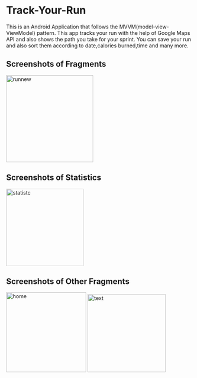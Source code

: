 # Track-Your-Run
This is an Android Application that follows the MVVM(model-view-ViewModel) pattern. This app tracks your run with the help of Google Maps API and also shows the path you take for your sprint. You can save your run and also sort them according to date,calories burned,time and many more.

## Screenshots of Fragments
<img width="235" alt="runnew" src="https://user-images.githubusercontent.com/40567854/88628384-82d29a00-d0cb-11ea-9727-0661bded888a.png"> 

## Screenshots of Statistics
<img width="209" alt="statistc" src="https://user-images.githubusercontent.com/40567854/88628581-cf1dda00-d0cb-11ea-8858-071dd8543ad0.png">

## Screenshots of Other Fragments
<img width="216" alt="home" src="https://user-images.githubusercontent.com/40567854/88629919-7f401280-d0cd-11ea-8363-54a2295ded69.png">
<img width="211" alt="text" src="https://user-images.githubusercontent.com/40567854/88629922-80713f80-d0cd-11ea-9f5e-76d840938529.png">


